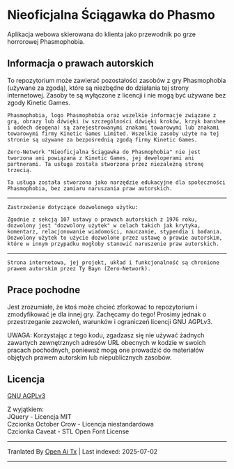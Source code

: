 # Nieoficjalna Ściągawka do Phasmo

Aplikacja webowa skierowana do klienta jako przewodnik po grze horrorowej Phasmophobia.

## Informacja o prawach autorskich

To repozytorium może zawierać pozostałości zasobów z gry Phasmophobia (używane za zgodą), które są niezbędne do działania tej strony internetowej. Zasoby te są wyłączone z licencji i nie mogą być używane bez zgody Kinetic Games.

`Phasmophobia, logo Phasmophobia oraz wszelkie informacje związane z grą, obrazy lub dźwięki (w szczególności dźwięki kroków, krzyk banshee i oddech deogena) są zarejestrowanymi znakami towarowymi lub znakami towarowymi firmy Kinetic Games Limited. Wszelkie zasoby użyte na tej stronie są używane za bezpośrednią zgodą firmy Kinetic Games.`

`Zero-Network "Nieoficjalna Ściągawka do Phasmophobia" nie jest tworzona ani powiązana z Kinetic Games, jej deweloperami ani partnerami. Ta usługa została stworzona przez niezależną stronę trzecią.`

`Ta usługa została stworzona jako narzędzie edukacyjne dla społeczności Phasmophobia, bez zamiaru naruszania praw autorskich.`

---
`Zastrzeżenie dotyczące dozwolonego użytku:`

`Zgodnie z sekcją 107 ustawy o prawach autorskich z 1976 roku, dozwolony jest "dozwolony użytek" w celach takich jak krytyka, komentarz, relacjonowanie wiadomości, nauczanie, stypendia i badania. Dozwolony użytek to użycie dozwolone przez ustawę o prawie autorskim, które w innym przypadku mogłoby stanowić naruszenie praw autorskich.`

---
`Strona internetowa, jej projekt, układ i funkcjonalność są chronione prawem autorskim przez Ty Bayn (Zero-Network).`

## Prace pochodne

Jest zrozumiałe, że ktoś może chcieć zforkować to repozytorium i zmodyfikować je dla innej gry. Zachęcamy do tego! Prosimy jednak o przestrzeganie zezwoleń, warunków i ograniczeń licencji GNU AGPLv3.

UWAGA: Korzystając z tego kodu, zgadzasz się nie używać żadnych zawartych zewnętrznych adresów URL obecnych w kodzie w swoich pracach pochodnych, ponieważ mogą one prowadzić do materiałów objętych prawem autorskim lub niepublicznych zasobów.

## Licencja
[GNU AGPLv3](https://choosealicense.com/licenses/agpl-3.0/)

Z wyjątkiem:  
JQuery - Licencja MIT  
Czcionka October Crow - Licencja niestandardowa  
Czcionka Caveat - STL Open Font License

---

Tranlated By [Open Ai Tx](https://github.com/OpenAiTx/OpenAiTx) | Last indexed: 2025-07-02

---